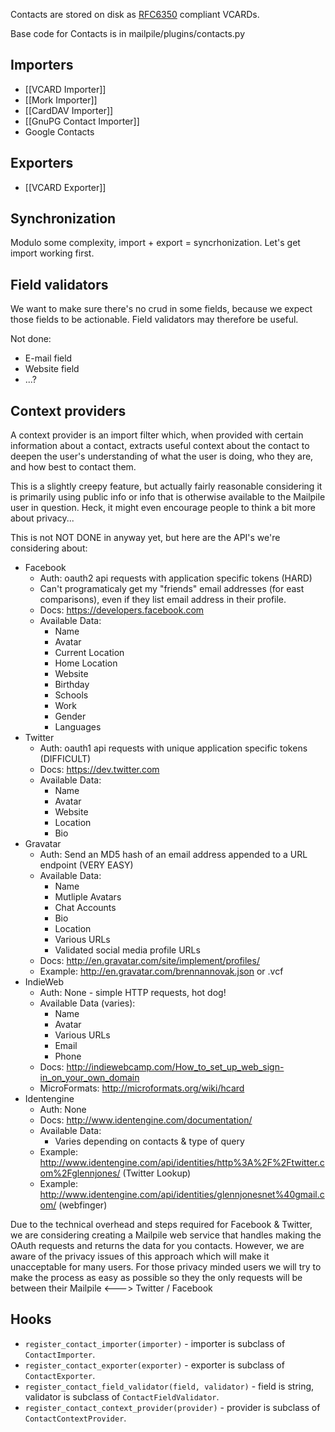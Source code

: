Contacts are stored on disk as [RFC6350](https://tools.ietf.org/html/rfc6350) compliant VCARDs.

Base code for Contacts is in mailpile/plugins/contacts.py

## Importers
* [[VCARD Importer]]
* [[Mork Importer]]
* [[CardDAV Importer]]
* [[GnuPG Contact Importer]]
* Google Contacts

## Exporters
* [[VCARD Exporter]]

## Synchronization
Modulo some complexity, import + export = syncrhonization. Let's get import working first.

## Field validators
We want to make sure there's no crud in some fields, because we expect those fields to be actionable. Field validators may therefore be useful.

Not done:
* E-mail field
* Website field
* ...?

## Context providers
A context provider is an import filter which, when provided with certain information about a contact, extracts useful context about the contact to deepen the user's understanding of what the user is doing, who they are, and how best to contact them. 

This is a slightly creepy feature, but actually fairly reasonable considering it is primarily using public info or info that is otherwise available to the Mailpile user in question. Heck, it might even encourage people to think a bit more about privacy...

This is not NOT DONE in anyway yet, but here are the API's we're considering about:

* Facebook
  * Auth: oauth2 api requests with application specific tokens (HARD)
  * Can't programaticaly get my "friends" email addresses (for east comparisons), even if they list email address in their profile. 
  * Docs: https://developers.facebook.com
  * Available Data:
    * Name
    * Avatar
    * Current Location
    * Home Location
    * Website
    * Birthday
    * Schools
    * Work
    * Gender
    * Languages
* Twitter
  * Auth: oauth1 api requests with unique application specific tokens (DIFFICULT)
  * Docs: https://dev.twitter.com
  * Available Data:
    * Name
    * Avatar
    * Website
    * Location
    * Bio
* Gravatar
  * Auth: Send an MD5 hash of an email address appended to a URL endpoint (VERY EASY)
  * Available Data:
    * Name
    * Mutliple Avatars
    * Chat Accounts
    * Bio
    * Location
    * Various URLs
    * Validated social media profile URLs
  * Docs: http://en.gravatar.com/site/implement/profiles/
  * Example: http://en.gravatar.com/brennannovak.json or .vcf
* IndieWeb
  * Auth: None - simple HTTP requests, hot dog!
  * Available Data (varies):
    * Name
    * Avatar
    * Various URLs
    * Email
    * Phone
  * Docs: http://indiewebcamp.com/How_to_set_up_web_sign-in_on_your_own_domain
  * MicroFormats: http://microformats.org/wiki/hcard
* Identengine
  * Auth: None
  * Docs: http://www.identengine.com/documentation/
  * Available Data:
    * Varies depending on contacts & type of query
  * Example: http://www.identengine.com/api/identities/http%3A%2F%2Ftwitter.com%2Fglennjones/ (Twitter Lookup)
  * Example: http://www.identengine.com/api/identities/glennjonesnet%40gmail.com/ (webfinger)

Due to the technical overhead and steps required for Facebook & Twitter, we are considering creating a Mailpile web service that handles making the OAuth requests and returns the data for you contacts. However, we are aware of the privacy issues of this approach which will make it unacceptable for many users. For those privacy minded users we will try to make the process as easy as possible so they the only requests will be between their Mailpile <---> Twitter / Facebook

## Hooks

* `register_contact_importer(importer)` - importer is subclass of `ContactImporter`.
* `register_contact_exporter(exporter)` - exporter is subclass of `ContactExporter`.
* `register_contact_field_validator(field, validator)` - field is string, validator is subclass of `ContactFieldValidator`.
* `register_contact_context_provider(provider)` - provider is subclass of `ContactContextProvider`.